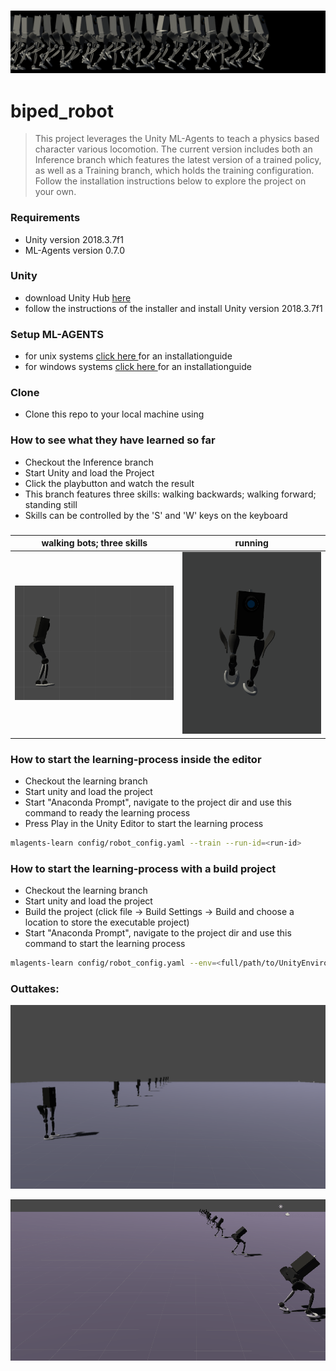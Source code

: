 ### <img src="./resources/cycle_banner_02.PNG"></img>
# biped_robot

>This project leverages the Unity ML-Agents to teach a physics based character various locomotion.
The current version includes both an Inference branch which features the latest version of a trained policy,
as well as a Training branch, which holds the training configuration.
Follow the installation instructions below to explore the project on your own.

### Requirements
- Unity version 2018.3.7f1
- ML-Agents version 0.7.0


### Unity
- download Unity Hub <a href="https://public-cdn.cloud.unity3d.com/hub/prod/UnityHubSetup.exe" target="_blank"> here </a>
- follow the instructions of the installer and install Unity version 2018.3.7f1
### Setup ML-AGENTS
- for unix systems <a href="https://github.com/Unity-Technologies/ml-agents/blob/master/docs/Installation.md" target="_blank"> click here </a>  for an installationguide
- for windows systems <a href="https://github.com/Unity-Technologies/ml-agents/blob/master/docs/Installation-Windows.md" target="_blank"> click here </a>  for an installationguide

### Clone

- Clone this repo to your local machine using

### How to see what they have learned so far
* Checkout the Inference branch
* Start Unity and load the Project
* Click the playbutton and watch the result
* This branch features three skills: walking backwards; walking forward; standing still
* Skills can be controlled by the 'S' and 'W' keys on the keyboard
###
walking bots; three skills |  running
:-------------------------:|:-------------------------:
![](./resources/threeSkills.gif)  |  ![](./resources/marathonRob006.gif)

### How to start the learning-process inside the editor
* Checkout the learning branch
* Start unity and load the project
* Start "Anaconda Prompt", navigate to the project dir and use this command to ready the learning process
* Press Play in the Unity Editor to start the learning process
```sh
mlagents-learn config/robot_config.yaml --train --run-id=<run-id> 
```


### How to start the learning-process with a build project
* Checkout the learning branch
* Start unity and load the project
* Build the project (click file -> Build Settings -> Build and choose a location to store the executable project)
* Start "Anaconda Prompt", navigate to the project dir and use this command to start the learning process
```sh
mlagents-learn config/robot_config.yaml --env=<full/path/to/UnityEnvironment.exe> --train --run-id=<run-id>
```

### Outtakes:

![](./resources/biped_robot_02.gif)


![](./resources/standingTest002.gif)